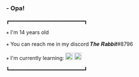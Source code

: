 ### - Opa!
┏━━━━━━━━━━━━━━━━━━━━━━━━┓

⭒ I'm 14 years old

⭒ You can reach me in my discord 𝑻𝒉𝒆 𝑹𝒂𝒃𝒃𝒊𝒕#8796

⭒ I'm currently learning: 
<img src="https://upload.wikimedia.org/wikipedia/commons/thumb/6/61/HTML5_logo_and_wordmark.svg/2048px-HTML5_logo_and_wordmark.svg.png" width="20" height="20"/> <img src="https://upload.wikimedia.org/wikipedia/commons/thumb/d/d5/CSS3_logo_and_wordmark.svg/1452px-CSS3_logo_and_wordmark.svg.png" width="20" height="20"/>

┗━━━━━━━━━━━━━━━━━━━━━━━━┛
